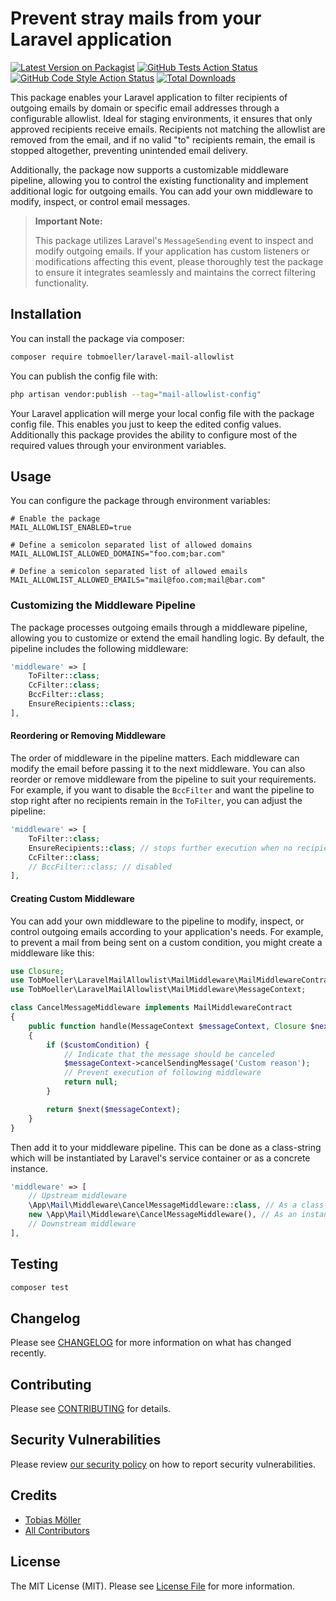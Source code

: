 # Prevent stray mails from your Laravel application

[![Latest Version on Packagist](https://img.shields.io/packagist/v/tobmoeller/laravel-mail-allowlist.svg?style=flat-square)](https://packagist.org/packages/tobmoeller/laravel-mail-allowlist)
[![GitHub Tests Action Status](https://img.shields.io/github/actions/workflow/status/tobmoeller/laravel-mail-allowlist/run-tests.yml?branch=main&label=tests&style=flat-square)](https://github.com/tobmoeller/laravel-mail-allowlist/actions?query=workflow%3Arun-tests+branch%3Amain)
[![GitHub Code Style Action Status](https://img.shields.io/github/actions/workflow/status/tobmoeller/laravel-mail-allowlist/fix-php-code-style-issues.yml?branch=main&label=code%20style&style=flat-square)](https://github.com/tobmoeller/laravel-mail-allowlist/actions?query=workflow%3A"Fix+PHP+code+style+issues"+branch%3Amain)
[![Total Downloads](https://img.shields.io/packagist/dt/tobmoeller/laravel-mail-allowlist.svg?style=flat-square)](https://packagist.org/packages/tobmoeller/laravel-mail-allowlist)

This package enables your Laravel application to filter recipients of outgoing emails by domain or specific email addresses through a configurable allowlist. Ideal for staging environments, it ensures that only approved recipients receive emails. Recipients not matching the allowlist are removed from the email, and if no valid "to" recipients remain, the email is stopped altogether, preventing unintended email delivery.

Additionally, the package now supports a customizable middleware pipeline, allowing you to control the existing functionality and implement additional logic for outgoing emails. You can add your own middleware to modify, inspect, or control email messages.

> **Important Note:**
>
> This package utilizes Laravel's `MessageSending` event to inspect and modify outgoing emails. If your application has custom listeners or modifications affecting this event, please thoroughly test the package to ensure it integrates seamlessly and maintains the correct filtering functionality.

## Installation

You can install the package via composer:

```bash
composer require tobmoeller/laravel-mail-allowlist
```

You can publish the config file with:

```bash
php artisan vendor:publish --tag="mail-allowlist-config"
```

Your Laravel application will merge your local config file with the package config file. This enables you just to keep the edited config values.
Additionally this package provides the ability to configure most of the required values through your environment variables.

## Usage

You can configure the package through environment variables:

```dotenv
# Enable the package
MAIL_ALLOWLIST_ENABLED=true

# Define a semicolon separated list of allowed domains
MAIL_ALLOWLIST_ALLOWED_DOMAINS="foo.com;bar.com"

# Define a semicolon separated list of allowed emails
MAIL_ALLOWLIST_ALLOWED_EMAILS="mail@foo.com;mail@bar.com"
```

### Customizing the Middleware Pipeline

The package processes outgoing emails through a middleware pipeline, allowing you to customize or extend the email handling logic. By default, the pipeline includes the following middleware:

```php
'middleware' => [
    ToFilter::class;
    CcFilter::class;
    BccFilter::class;
    EnsureRecipients::class;
],
```

#### Reordering or Removing Middleware

The order of middleware in the pipeline matters. Each middleware can modify the email before passing it to the next middleware.
You can also reorder or remove middleware from the pipeline to suit your requirements. For example, if you want to disable the `BccFilter` and want the pipeline to stop right after no recipients remain in the `ToFilter`, you can adjust the pipeline:

```php
'middleware' => [
    ToFilter::class;
    EnsureRecipients::class; // stops further execution when no recipients remain
    CcFilter::class;
    // BccFilter::class; // disabled
],
```

#### Creating Custom Middleware

You can add your own middleware to the pipeline to modify, inspect, or control outgoing emails according to your application's needs. For example, to prevent a mail from being sent on a custom condition, you might create a middleware like this:

```php
use Closure;
use TobMoeller\LaravelMailAllowlist\MailMiddleware\MailMiddlewareContract;
use TobMoeller\LaravelMailAllowlist\MailMiddleware\MessageContext;

class CancelMessageMiddleware implements MailMiddlewareContract
{
    public function handle(MessageContext $messageContext, Closure $next): mixed
    {
        if ($customCondition) {
            // Indicate that the message should be canceled
            $messageContext->cancelSendingMessage('Custom reason');
            // Prevent execution of following middleware
            return null;
        }

        return $next($messageContext);
    }
}
```

Then add it to your middleware pipeline. This can be done as a class-string which will be instantiated by Laravel's service container or as a concrete instance.

```php
'middleware' => [
    // Upstream middleware
    \App\Mail\Middleware\CancelMessageMiddleware::class, // As a class-string.
    new \App\Mail\Middleware\CancelMessageMiddleware(), // As an instance
    // Downstream middleware
],
```

## Testing

```bash
composer test
```

## Changelog

Please see [CHANGELOG](CHANGELOG.md) for more information on what has changed recently.

## Contributing

Please see [CONTRIBUTING](CONTRIBUTING.md) for details.

## Security Vulnerabilities

Please review [our security policy](../../security/policy) on how to report security vulnerabilities.

## Credits

- [Tobias Möller](https://github.com/TobMoeller)
- [All Contributors](../../contributors)

## License

The MIT License (MIT). Please see [License File](LICENSE.md) for more information.
